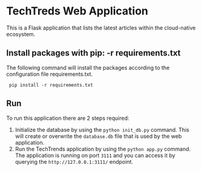 # TechTreds Web Application

This is a Flask application that lists the latest articles within the cloud-native ecosystem.

## Install packages with pip: -r requirements.txt

The following command will install the packages according to the configuration file requirements.txt.

```
 pip install -r requirements.txt
```


## Run 

To run this application there are 2 steps required:

1. Initialize the database by using the `python init_db.py` command. This will create or overwrite the `database.db` file that is used by the web application.
2.  Run the TechTrends application by using the `python app.py` command. The application is running on port `3111` and you can access it by querying the `http://127.0.0.1:3111/` endpoint.
